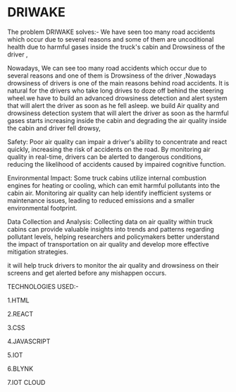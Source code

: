 # DRIWAKE

The problem DRIWAKE solves:-
We have seen too many road accidents which occur due to several reasons and some of them are uncoditional health due to harmful gases inside the truck's cabin and Drowsiness of the driver ,

Nowadays, We can see too many road accidents which occur due to several reasons and one of them is Drowsiness of the driver ,Nowadays drowsiness of drivers is one of the main reasons behind road accidents. It is natural for the drivers who take long drives to doze off behind the steering wheel.we have to build an advanced drowsiness detection and alert system that will alert the driver as soon as he fell asleep.
 we build Air quality and drowsiness detection system that will alert the driver as soon as the harmful gases starts increasing inside the cabin and degrading the air quality inside the cabin and driver fell drowsy,

Safety: Poor air quality can impair a driver's ability to concentrate and react quickly, increasing the risk of accidents on the road. By monitoring air quality in real-time, drivers can be alerted to dangerous conditions, reducing the likelihood of accidents caused by impaired cognitive function.

Environmental Impact: Some truck cabins utilize internal combustion engines for heating or cooling, which can emit harmful pollutants into the cabin air. Monitoring air quality can help identify inefficient systems or maintenance issues, leading to reduced emissions and a smaller environmental footprint.

Data Collection and Analysis: Collecting data on air quality within truck cabins can provide valuable insights into trends and patterns regarding pollutant levels, helping researchers and policymakers better understand the impact of transportation on air quality and develop more effective mitigation strategies.

it will help truck drivers to monitor the air quality and drowsiness on their screens and get alerted before any mishappen occurs.

TECHNOLOGIES USED:-

1.HTML

2.REACT

3.CSS

4.JAVASCRIPT

5.IOT

6.BLYNK

7.IOT CLOUD
